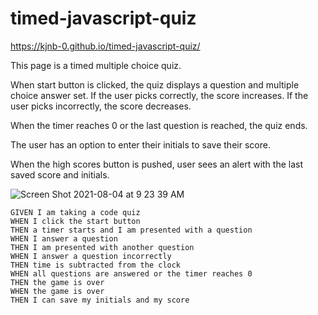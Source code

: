 # timed-javascript-quiz
https://kjnb-0.github.io/timed-javascript-quiz/

This page is a timed multiple choice quiz. 

When start button is clicked, the quiz displays a question and multiple choice answer set. If the user picks correctly, the score increases. If the user picks incorrectly, the score decreases. 

When the timer reaches 0 or the last question is reached, the quiz ends. 

The user has an option to enter their initials to save their score.

When the high scores button is pushed, user sees an alert with the last saved score and initials. 

![Screen Shot 2021-08-04 at 9 23 39 AM](https://user-images.githubusercontent.com/80792196/128217913-3faf8bc5-9730-48dc-825f-66ff2bca25c5.png)

```
GIVEN I am taking a code quiz
WHEN I click the start button
THEN a timer starts and I am presented with a question
WHEN I answer a question
THEN I am presented with another question
WHEN I answer a question incorrectly
THEN time is subtracted from the clock
WHEN all questions are answered or the timer reaches 0
THEN the game is over
WHEN the game is over
THEN I can save my initials and my score
```
